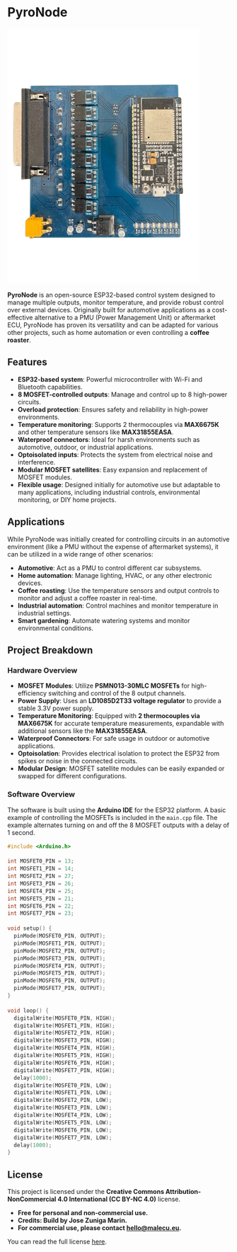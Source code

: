 # PyroNode

![PCB Photo](https://raw.githubusercontent.com/joseshiru/PyroNode/refs/heads/main/pcb_photo.png)


**PyroNode** is an open-source ESP32-based control system designed to manage multiple outputs, monitor temperature, and provide robust control over external devices. Originally built for automotive applications as a cost-effective alternative to a PMU (Power Management Unit) or aftermarket ECU, PyroNode has proven its versatility and can be adapted for various other projects, such as home automation or even controlling a **coffee roaster**.

## Features

- **ESP32-based system**: Powerful microcontroller with Wi-Fi and Bluetooth capabilities.
- **8 MOSFET-controlled outputs**: Manage and control up to 8 high-power circuits.
- **Overload protection**: Ensures safety and reliability in high-power environments.
- **Temperature monitoring**: Supports 2 thermocouples via **MAX6675K** and other temperature sensors like **MAX31855EASA**.
- **Waterproof connectors**: Ideal for harsh environments such as automotive, outdoor, or industrial applications.
- **Optoisolated inputs**: Protects the system from electrical noise and interference.
- **Modular MOSFET satellites**: Easy expansion and replacement of MOSFET modules.
- **Flexible usage**: Designed initially for automotive use but adaptable to many applications, including industrial controls, environmental monitoring, or DIY home projects.

## Applications

While PyroNode was initially created for controlling circuits in an automotive environment (like a PMU without the expense of aftermarket systems), it can be utilized in a wide range of other scenarios:

- **Automotive**: Act as a PMU to control different car subsystems.
- **Home automation**: Manage lighting, HVAC, or any other electronic devices.
- **Coffee roasting**: Use the temperature sensors and output controls to monitor and adjust a coffee roaster in real-time.
- **Industrial automation**: Control machines and monitor temperature in industrial settings.
- **Smart gardening**: Automate watering systems and monitor environmental conditions.

## Project Breakdown

### Hardware Overview
- **MOSFET Modules**: Utilize **PSMN013-30MLC MOSFETs** for high-efficiency switching and control of the 8 output channels.
- **Power Supply**: Uses an **LD1085D2T33 voltage regulator** to provide a stable 3.3V power supply.
- **Temperature Monitoring**: Equipped with **2 thermocouples via MAX6675K** for accurate temperature measurements, expandable with additional sensors like the **MAX31855EASA**.
- **Waterproof Connectors**: For safe usage in outdoor or automotive applications.
- **Optoisolation**: Provides electrical isolation to protect the ESP32 from spikes or noise in the connected circuits.
- **Modular Design**: MOSFET satellite modules can be easily expanded or swapped for different configurations.

### Software Overview

The software is built using the **Arduino IDE** for the ESP32 platform. A basic example of controlling the MOSFETs is included in the `main.cpp` file. The example alternates turning on and off the 8 MOSFET outputs with a delay of 1 second.

```cpp
#include <Arduino.h>

int MOSFET0_PIN = 13;
int MOSFET1_PIN = 14;
int MOSFET2_PIN = 27;
int MOSFET3_PIN = 26;
int MOSFET4_PIN = 25;
int MOSFET5_PIN = 21;
int MOSFET6_PIN = 22;
int MOSFET7_PIN = 23;

void setup() {
  pinMode(MOSFET0_PIN, OUTPUT);
  pinMode(MOSFET1_PIN, OUTPUT);
  pinMode(MOSFET2_PIN, OUTPUT);
  pinMode(MOSFET3_PIN, OUTPUT);
  pinMode(MOSFET4_PIN, OUTPUT);
  pinMode(MOSFET5_PIN, OUTPUT);
  pinMode(MOSFET6_PIN, OUTPUT);
  pinMode(MOSFET7_PIN, OUTPUT);
}

void loop() {
  digitalWrite(MOSFET0_PIN, HIGH);
  digitalWrite(MOSFET1_PIN, HIGH);
  digitalWrite(MOSFET2_PIN, HIGH);
  digitalWrite(MOSFET3_PIN, HIGH);
  digitalWrite(MOSFET4_PIN, HIGH);
  digitalWrite(MOSFET5_PIN, HIGH);
  digitalWrite(MOSFET6_PIN, HIGH);
  digitalWrite(MOSFET7_PIN, HIGH);
  delay(1000);  
  digitalWrite(MOSFET0_PIN, LOW);
  digitalWrite(MOSFET1_PIN, LOW);
  digitalWrite(MOSFET2_PIN, LOW);
  digitalWrite(MOSFET3_PIN, LOW);
  digitalWrite(MOSFET4_PIN, LOW);
  digitalWrite(MOSFET5_PIN, LOW);
  digitalWrite(MOSFET6_PIN, LOW);
  digitalWrite(MOSFET7_PIN, LOW);
  delay(1000); 
}

```
## License

This project is licensed under the **Creative Commons Attribution-NonCommercial 4.0 International (CC BY-NC 4.0)** license.

- **Free for personal and non-commercial use.**
- **Credits: Build by Jose Zuniga Marin.**
- **For commercial use, please contact hello@malecu.eu.**

You can read the full license [here](https://creativecommons.org/licenses/by-nc/4.0/).
